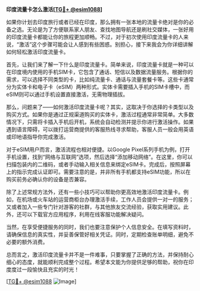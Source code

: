 **印度流量卡怎么激活[[TG💪+ @esim1088](https://t.me/s/esim1088)]**

如果你计划去印度旅行或者已经在印度，那么拥有一张本地的流量卡绝对是你的必备之选。无论是为了方便联系家人朋友、查找地图导航还是刷社交媒体，一张好用的印度流量卡都能让你的旅程更加顺畅。不过，对于初次使用印度流量卡的人来说，“激活”这个步骤可能会让人感到有些困惑。别担心，接下来我会为你详细讲解如何轻松激活印度流量卡。

首先，让我们来了解一下什么是印度流量卡。简单来说，印度流量卡就是一种可以在印度境内使用的手机SIM卡，它包含了通话、短信以及数据流量服务。根据你的需求，可以选择不同类型的卡，比如纯流量卡、通话与流量套餐卡等。这些卡通常分为实体卡和电子卡（eSIM）两种形式。实体卡需要插入手机的SIM卡槽中，而eSIM则可以通过手机设置直接激活，无需物理插拔。

那么，问题来了——如何激活印度流量卡呢？其实，这取决于你选择的卡类型以及购买方式。如果你是通过正规渠道购买的实体卡，激活过程通常非常简单。大多数情况下，只需将卡插入手机后开机，系统会自动检测并提示你进行激活操作。如果遇到语言障碍，可以拨打运营商提供的客服热线寻求帮助，客服人员一般会用英语或印地语指导你完成激活。

对于eSIM用户而言，激活流程也相对便捷。以Google Pixel系列手机为例，打开手机设置，找到“网络与互联网”选项，然后选择“添加移动网络”。在这里，你可以扫描包装内的二维码，或者手动输入相关信息来绑定eSIM卡。完成后，按照屏幕上的指示完成认证即可。需要注意的是，并非所有手机都支持eSIM功能，所以在购买前务必确认你的设备是否兼容。

除了上述常规方法外，还有一些小技巧可以帮助你更高效地激活印度流量卡。例如，在机场或火车站的运营商柜台办理激活手续，工作人员会提供一对一的服务；又或者加入一些专门针对游客的社群，与其他旅友交流经验，获取实用建议。此外，还可以下载官方应用程序，利用在线客服功能解决疑问。

当然，在享受便捷服务的同时，我们也要注意保护个人信息安全。在填写资料时，请确保信息的真实性，并妥善保管好相关凭证。同时，定期检查账单明细，避免不必要的额外消费。

总而言之，激活印度流量卡并不是一件难事，只要掌握了正确的方法，并保持耐心细心的态度，就能顺利完成整个过程。希望本文能为你提供足够的帮助，祝你在印度度过一段愉快且充实的时光！

[[TG💪+ @esim1088](https://t.me/s/esim1088) ![Image](https://i.postimg.cc/4NQfJmqS/Snipaste-2025-05-13-00-14-12.png)]